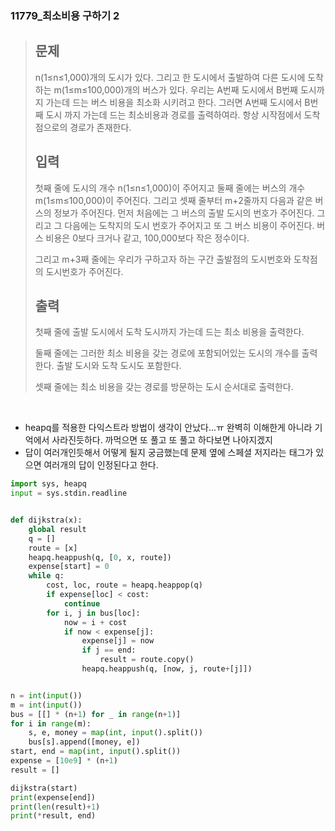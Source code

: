 ### 11779_최소비용 구하기 2

> ## 문제
>
> n(1≤n≤1,000)개의 도시가 있다. 그리고 한 도시에서 출발하여 다른 도시에 도착하는 m(1≤m≤100,000)개의 버스가 있다. 우리는 A번째 도시에서 B번째 도시까지 가는데 드는 버스 비용을 최소화 시키려고 한다. 그러면 A번째 도시에서 B번째 도시 까지 가는데 드는 최소비용과 경로를 출력하여라. 항상 시작점에서 도착점으로의 경로가 존재한다.
>
> ## 입력
>
> 첫째 줄에 도시의 개수 n(1≤n≤1,000)이 주어지고 둘째 줄에는 버스의 개수 m(1≤m≤100,000)이 주어진다. 그리고 셋째 줄부터 m+2줄까지 다음과 같은 버스의 정보가 주어진다. 먼저 처음에는 그 버스의 출발 도시의 번호가 주어진다. 그리고 그 다음에는 도착지의 도시 번호가 주어지고 또 그 버스 비용이 주어진다. 버스 비용은 0보다 크거나 같고, 100,000보다 작은 정수이다.
>
> 그리고 m+3째 줄에는 우리가 구하고자 하는 구간 출발점의 도시번호와 도착점의 도시번호가 주어진다.
>
> ## 출력
>
> 첫째 줄에 출발 도시에서 도착 도시까지 가는데 드는 최소 비용을 출력한다.
>
> 둘째 줄에는 그러한 최소 비용을 갖는 경로에 포함되어있는 도시의 개수를 출력한다. 출발 도시와 도착 도시도 포함한다.
>
> 셋째 줄에는 최소 비용을 갖는 경로를 방문하는 도시 순서대로 출력한다.

<br>

- heapq를 적용한 다익스트라 방법이 생각이 안났다...ㅠ 완벽히 이해한게 아니라 기억에서 사라진듯하다. 까먹으면 또 풀고 또 풀고 하다보면 나아지겠지
- 답이 여러개인듯해서 어떻게 될지 궁금했는데 문제 옆에 스페셜 저지라는 태그가 있으면 여러개의 답이 인정된다고 한다.

```python
import sys, heapq
input = sys.stdin.readline


def dijkstra(x):
    global result
    q = []
    route = [x]
    heapq.heappush(q, [0, x, route])
    expense[start] = 0
    while q:
        cost, loc, route = heapq.heappop(q)
        if expense[loc] < cost:
            continue
        for i, j in bus[loc]:
            now = i + cost
            if now < expense[j]:
                expense[j] = now
                if j == end:
                    result = route.copy()
                heapq.heappush(q, [now, j, route+[j]])


n = int(input())
m = int(input())
bus = [[] * (n+1) for _ in range(n+1)]
for i in range(m):
    s, e, money = map(int, input().split())
    bus[s].append([money, e])
start, end = map(int, input().split())
expense = [10e9] * (n+1)
result = []

dijkstra(start)
print(expense[end])
print(len(result)+1)
print(*result, end)
```

